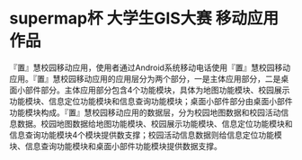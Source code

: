 supermap杯 大学生GIS大赛 移动应用作品
=========
『置』慧校园移动应用，使用者通过Android系统移动电话使用『置』慧校园移动应用。『置』慧校园移动应用的应用层分为两个部分，一是主体应用部分，二是桌面小部件部分。主体应用部分包含4个功能模块，具体为地图功能模块、校园展示功能模块、信息定位功能模块和信息查询功能模块；桌面小部件部分由桌面小部件功能模块构成。『置』慧校园移动应用的数据层，分为校园地图数据和校园活动信息数据。校园地图数据给地图功能模块、校园展示功能模块、信息定位功能模块和信息查询功能模块4个模块提供数支撑；校园活动信息数据则给信息定位功能模块、信息查询功能模块和桌面小部件功能模块提供数据支撑。
